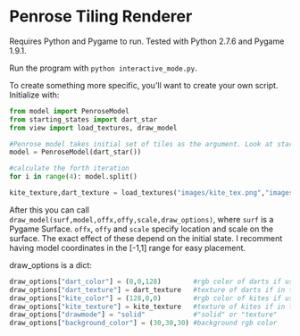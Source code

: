 # Penrose Tiling Renderer

Requires Python and Pygame to run. Tested with Python 2.7.6 and Pygame 1.9.1.

Run the program with `python interactive_mode.py`.

To create something more specific, you'll want to create your own script. Initialize with:
```python
from model import PenroseModel
from starting_states import dart_star
from view import load_textures, draw_model

#Penrose model takes initial set of tiles as the argument. Look at starting_states.py for examples.
model = PenroseModel(dart_star())

#calculate the forth iteration
for i in range(4): model.split()

kite_texture,dart_texture = load_textures("images/kite_tex.png","images/dart_tex.png")
```

After this you can call `draw_model(surf,model,offx,offy,scale,draw_options)`, where `surf` is a Pygame Surface.
`offx`, `offy` and `scale` specify location and scale on the surface. The exact effect of these depend on the initial state.
I recomment having model coordinates in the [-1,1] range for easy placement.

draw_options is a dict:
```python
draw_options["dart_color"] = (0,0,128)        #rgb color of darts if using solid coloring
draw_options["dart_texture"] = dart_texture   #texture of darts if in texture mode
draw_options["kite_color"] = (128,0,0)        #rgb color of kites if using solid coloring
draw_options["kite_texture"] = kite_texture   #texture of kites if in texture mode
draw_options["drawmode"] = "solid"            #"solid" or "texture"
draw_options["background_color"] = (30,30,30) #background rgb color
```
